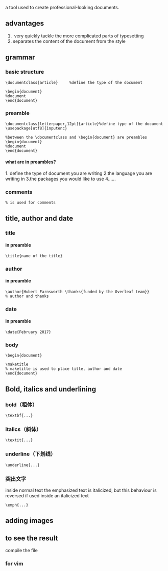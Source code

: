 
a tool used to create professional-looking documents.

## advantages

1.  very quickly tackle the more complicated parts of typesetting
2. separates the content of the document from the style

## grammar

### basic structure

	\documentclass{article}     %define the type of the document

	\begin{document}
	%document
	\end{document}

### preamble

	\documentclass[letterpaper,12pt]{article}%define type of the document
	\usepackage[utf8]{inputenc}

	%between the \documentclass and \begin{document} are preambles
	\begin{document}
	%document
	\end{document}

#### what are in preambles?

1. define the type of document you are writing
2.the language you are writing in
3.the packages you would like to use
4......

### comments

	% is used for comments

## title, author and date

### title

#### in preamble

	\title{name of the title}

### author

#### in preamble

	\author{Hubert Farnsworth \thanks{funded by the Overleaf team}}
	% author and thanks

### date

#### in preamble

	\date{February 2017}

### body

	\begin{document}

	\maketitle
	% maketitle is used to place title, author and date
	\end{document}

## Bold, italics and underlining

### bold（粗体）

	\textbf{...}

### italics（斜体）

	\textit{...}

### underline（下划线）

	\underline{...}

### 突出文字

inside normal text the emphasized text is italicized, but this behaviour is reversed if used inside an italicized text

	\emph{...}

## adding images

## to see the result

compile the file

### for vim
